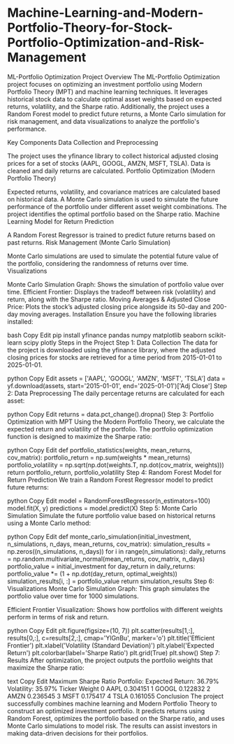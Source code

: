 # Machine-Learning-and-Modern-Portfolio-Theory-for-Stock-Portfolio-Optimization-and-Risk-Management
ML-Portfolio Optimization
Project Overview
The ML-Portfolio Optimization project focuses on optimizing an investment portfolio using Modern Portfolio Theory (MPT) and machine learning techniques. It leverages historical stock data to calculate optimal asset weights based on expected returns, volatility, and the Sharpe ratio. Additionally, the project uses a Random Forest model to predict future returns, a Monte Carlo simulation for risk management, and data visualizations to analyze the portfolio's performance.

Key Components
Data Collection and Preprocessing

The project uses the yfinance library to collect historical adjusted closing prices for a set of stocks (AAPL, GOOGL, AMZN, MSFT, TSLA).
Data is cleaned and daily returns are calculated.
Portfolio Optimization (Modern Portfolio Theory)

Expected returns, volatility, and covariance matrices are calculated based on historical data.
A Monte Carlo simulation is used to simulate the future performance of the portfolio under different asset weight combinations.
The project identifies the optimal portfolio based on the Sharpe ratio.
Machine Learning Model for Return Prediction

A Random Forest Regressor is trained to predict future returns based on past returns.
Risk Management (Monte Carlo Simulation)

Monte Carlo simulations are used to simulate the potential future value of the portfolio, considering the randomness of returns over time.
Visualizations

Monte Carlo Simulation Graph: Shows the simulation of portfolio value over time.
Efficient Frontier: Displays the tradeoff between risk (volatility) and return, along with the Sharpe ratio.
Moving Averages & Adjusted Close Price: Plots the stock’s adjusted closing price alongside its 50-day and 200-day moving averages.
Installation
Ensure you have the following libraries installed:

bash
Copy
Edit
pip install yfinance pandas numpy matplotlib seaborn scikit-learn scipy plotly
Steps in the Project
Step 1: Data Collection
The data for the project is downloaded using the yfinance library, where the adjusted closing prices for stocks are retrieved for a time period from 2015-01-01 to 2025-01-01.

python
Copy
Edit
assets = ['AAPL', 'GOOGL', 'AMZN', 'MSFT', 'TSLA']
data = yf.download(assets, start='2015-01-01', end='2025-01-01')['Adj Close']
Step 2: Data Preprocessing
The daily percentage returns are calculated for each asset:

python
Copy
Edit
returns = data.pct_change().dropna()
Step 3: Portfolio Optimization with MPT
Using the Modern Portfolio Theory, we calculate the expected return and volatility of the portfolio. The portfolio optimization function is designed to maximize the Sharpe ratio:

python
Copy
Edit
def portfolio_statistics(weights, mean_returns, cov_matrix):
    portfolio_return = np.sum(weights * mean_returns)
    portfolio_volatility = np.sqrt(np.dot(weights.T, np.dot(cov_matrix, weights)))
    return portfolio_return, portfolio_volatility
Step 4: Random Forest Model for Return Prediction
We train a Random Forest Regressor model to predict future returns:

python
Copy
Edit
model = RandomForestRegressor(n_estimators=100)
model.fit(X, y)
predictions = model.predict(X)
Step 5: Monte Carlo Simulation
Simulate the future portfolio value based on historical returns using a Monte Carlo method:

python
Copy
Edit
def monte_carlo_simulation(initial_investment, n_simulations, n_days, mean_returns, cov_matrix):
    simulation_results = np.zeros((n_simulations, n_days))
    for i in range(n_simulations):
        daily_returns = np.random.multivariate_normal(mean_returns, cov_matrix, n_days)
        portfolio_value = initial_investment
        for day_return in daily_returns:
            portfolio_value *= (1 + np.dot(day_return, optimal_weights))
        simulation_results[i, :] = portfolio_value
    return simulation_results
Step 6: Visualizations
Monte Carlo Simulation Graph: This graph simulates the portfolio value over time for 1000 simulations.

Efficient Frontier Visualization: Shows how portfolios with different weights perform in terms of risk and return.

python
Copy
Edit
plt.figure(figsize=(10, 7))
plt.scatter(results[1,:], results[0,:], c=results[2,:], cmap='YlGnBu', marker='o')
plt.title('Efficient Frontier')
plt.xlabel('Volatility (Standard Deviation)')
plt.ylabel('Expected Return')
plt.colorbar(label='Sharpe Ratio')
plt.grid(True)
plt.show()
Step 7: Results
After optimization, the project outputs the portfolio weights that maximize the Sharpe ratio:

text
Copy
Edit
Maximum Sharpe Ratio Portfolio:
Expected Return: 36.79%
Volatility: 35.97%
  Ticker    Weight
0   AAPL  0.304151
1  GOOGL  0.122832
2   AMZN  0.236545
3   MSFT  0.175417
4   TSLA  0.161055
Conclusion
The project successfully combines machine learning and Modern Portfolio Theory to construct an optimized investment portfolio. It predicts returns using Random Forest, optimizes the portfolio based on the Sharpe ratio, and uses Monte Carlo simulations to model risk. The results can assist investors in making data-driven decisions for their portfolios.

